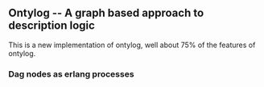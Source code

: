 ## Ontylog -- A graph based approach to description logic

This is a new implementation of ontylog, well about 75% of the features of ontylog.

### Dag nodes as erlang processes



